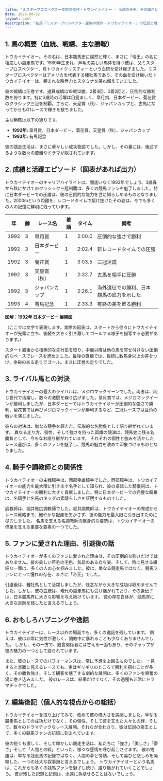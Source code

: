```yaml
---
title: "ミスタープロスペクター産駒の傑作・トウカイテイオー - 伝説の帝王、その輝きと影"
date: 2025-08-02
layout: post
description: "名馬『ミスタープロスペクター産駒の傑作・トウカイテイオー』の伝説と魅力を深堀り"
---
```


## 1. 馬の概要（血統、戦績、主な勝鞍）

トウカイテイオー。その名は、日本競馬史に燦然と輝く、まさに「帝王」の名に相応しい競走馬です。1989年生まれ、芦毛の美しい馬体を持つ彼は、父ミスタープロスペクター、母トウカイクリスティーという血統を受け継ぎました。ミスタープロスペクターはアメリカを代表する種牡馬であり、その血を受け継いだトウカイテイオーは、類まれな瞬発力とスタミナを兼ね備えていました。

彼の戦績は圧巻です。通算成績は19戦12勝、2着4回、3着2回と、圧倒的な勝利数を誇ります。特に3歳時の活躍は目覚ましく、皐月賞、日本ダービー、菊花賞のクラシック三冠を制覇。さらに、天皇賞（秋）、ジャパンカップと、古馬になってからもG1レースで輝きを放ちました。

主な勝鞍は以下の通りです。

* **1992年:** 皐月賞、日本ダービー、菊花賞、天皇賞（秋）、ジャパンカップ
* **1993年:** 有馬記念

彼の競走生活は、まさに華々しい成功物語でした。しかし、その裏には、後述するような数々の苦難やドラマが隠されています。


## 2. 成績と活躍エピソード（図表があれば出力）

トウカイテイオーのキャリアハイライトは、間違いなく1992年でしょう。3歳春から秋にかけてのクラシック三冠制覇は、多くの競馬ファンを魅了しました。特に日本ダービーでの圧勝は、彼の圧倒的な能力を世に知らしめるものとなりました。2000mという距離を、レコードタイムで駆け抜けたその姿は、今でも多くの人の記憶に鮮明に残っています。

| 年 | 齢 | レース名          | 着順 | タイム       | 備考                                      |
|---|----|-------------------|-----|-------------|-------------------------------------------|
| 1992 | 3  | 皐月賞            | 1   | 2:00.0      | 圧倒的な強さで勝利                         |
| 1992 | 3  | 日本ダービー        | 1   | 2:02.4      | 新レコードタイムでの圧勝                     |
| 1992 | 3  | 菊花賞            | 1   | 3:03.5      | 三冠達成                                  |
| 1992 | 3  | 天皇賞（秋）        | 1   | 2:32.7      | 古馬を相手に圧勝                         |
| 1992 | 3  | ジャパンカップ      | 1   | 2:26.1      | 海外遠征での勝利、日本競馬の底力を示した |
| 1993 | 4  | 有馬記念          | 1   | 2:33.3      | 有終の美を飾る勝利                       |


**図解：1992年 日本ダービー 展開図**

（ここでは文字で表現します。実際の図表は、スタートから徐々にトウカイテイオーが先頭に立ち、後続を大きく引き離してゴールする様子を描写する必要があります。）

スタート直後から積極的な先行策を取り、中盤以降は他の馬を寄せ付けない圧倒的なペースでレースを進めました。最後の直線では、後続に数馬身以上の差をつけ、余裕のある走りでゴール。まさに圧巻の走りでした。


## 3. ライバル馬との対決

トウカイテイオーの最大のライバルは、メジロマックイーンでした。両者は、同じ世代で活躍し、数々の激闘を繰り広げました。皐月賞では、メジロマックイーンが勝利しましたが、日本ダービーではトウカイテイオーが圧倒的な強さで勝利、菊花賞では再びメジロマックイーンが勝利するなど、三冠レースでは互角の戦いを演じました。

彼らの対決は、単なる競争を超えた、伝説的な名勝負として語り継がれています。  異なる走り方、個性、そして強さを持った両雄の競演は、競馬史に残る名勝負として、今もなお語り継がれています。  それぞれの個性と強みを活かしたレース運びは、多くのファンを魅了し、競馬の魅力を改めて印象づけるものとなりました。


## 4. 騎手や調教師との関係性

トウカイテイオーの主戦騎手は、岡部幸雄騎手でした。岡部騎手は、トウカイテイオーの能力を最大限に引き出す名手として知られ、彼の卓越した騎乗術は、トウカイテイオーの勝利に大きく貢献しました。特に日本ダービーでの完璧な騎乗は、名騎手と名馬のタッグの素晴らしさを証明するものでした。

調教師は、堀井雅広調教師でした。堀井調教師は、トウカイテイオーの育成からレース戦略まで、細やかな配慮を欠かさず、彼の能力を最大限に引き出すために尽力しました。  名馬を支える名調教師の献身的な姿勢は、トウカイテイオーの偉業を支える重要な要素の一つでした。


## 5. ファンに愛された理由、引退後の話

トウカイテイオーが多くのファンに愛された理由は、その圧倒的な強さだけではありません。彼の美しい芦毛の毛色、気品のある立ち姿、そして、時に見せる繊細な一面は、多くの人の心を掴みました。彼は、単なる競走馬ではなく、競馬ファンにとって憧れの存在、まさに「帝王」でした。

引退後は、種牡馬として活躍しましたが、残念ながら大きな成功は収めませんでした。しかし、彼の血統は、現代の競走馬にも受け継がれており、その遺伝子は、日本競馬界に大きな影響を与え続けています。  彼の存在自体が、競馬界に大きな足跡を残したと言えるでしょう。


## 6. おもしろハプニングや逸話

トウカイテイオーは、レース以外の場面でも、多くの逸話を残しています。  例えば、彼は非常に気性が激しく、調教中に暴れることも少なくありませんでした。  しかし、その一方で、厩舎関係者には甘える一面もあり、そのギャップが彼の魅力の一つとして語られています。

また、彼のレースでのパフォーマンスは、常に予想を上回るものでした。  一見すると楽勝に見えるレースでも、実はギリギリのところで勝利を掴むことが多く、その勝負強さ、そして観客を魅了する劇的な展開は、多くのファンを興奮の渦に巻き込みました。  彼のレースは、結果だけでなく、その過程も非常にドラマチックでした。


## 7. 編集後記（個人的な視点からの総括）

トウカイテイオーを取り上げてみて、改めて彼の偉大さを実感しました。単なる競走馬としての成功だけでなく、その個性、そして彼を支えた人々との絆、そして、数々のドラマチックなレース展開。それらが合わさり、彼は伝説の帝王として、多くの競馬ファンの記憶に刻まれています。

彼の短くも激しく、そして輝かしい競走生活は、私たちに「強さ」「美しさ」「儚さ」そして「人間との絆」といった、様々な感情を呼び起こさせます。  彼の物語は、単なる競走馬の記録ではなく、人間の夢と情熱、そして喜びと悲しみを凝縮した、一つの壮大な叙事詩と言えるでしょう。  トウカイテイオーという名馬は、これからも多くの競馬ファンを魅了し続け、語り継がれていくことでしょう。  彼が残した記録と記憶は、永遠に色褪せることはないでしょう。
